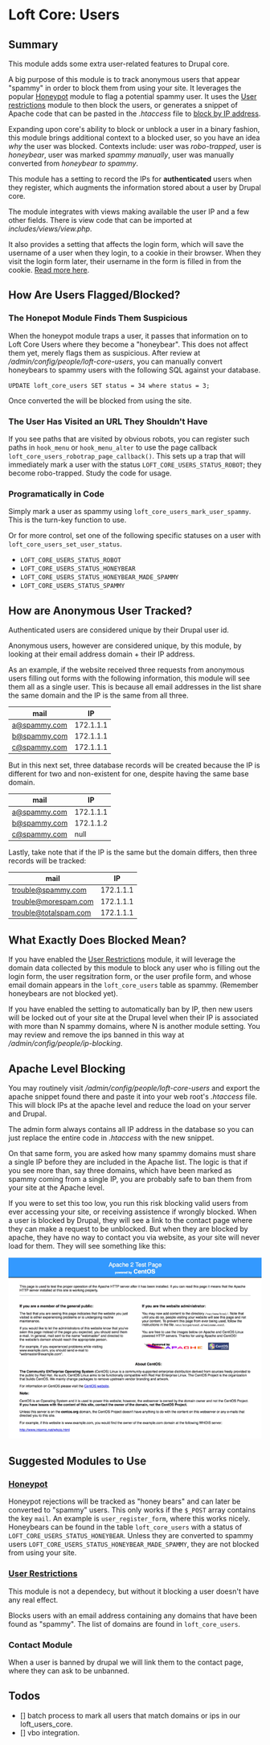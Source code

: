 # Loft Core: Users

## Summary

This module adds some extra user-related features to Drupal core.

A big purpose of this module is to track anonymous users that appear "spammy" in order to block them from using your site.  It leverages the popular [Honeypot](https://www.drupal.org/project/honeypot) module to flag a potential spammy user.  It uses the [User restrictions](https://www.drupal.org/project/user_restrictions) module to then block the users, or generates a snippet of Apache code that can be pasted in the _.htaccess_ file to [block by IP address](http://www.htaccess-guide.com/deny-visitors-by-ip-address/).

Expanding upon core's ability to block or unblock a user in a binary fashion, this module brings additional context to a blocked user, so you have an idea _why_ the user was blocked.  Contexts include: user was _robo-trapped_, user is _honeybear_, user was marked _spammy manually_, user was manually converted from _honeybear to spammy_.

This module has a setting to record the IPs for **authenticated** users when they register, which augments the information stored about a user by Drupal core.

The module integrates with views making available the user IP and a few other fields.  There is view code that can be imported at _includes/views/view.php_.

It also provides a setting that affects the login form, which will save the username of a user when they login, to a cookie in their browser.  When they visit the login form later, their username in the form is filled in from the cookie. [Read more here](remember_users.md).

## How Are Users Flagged/Blocked?

### The Honepot Module Finds Them Suspicious

When the honeypot module traps a user, it passes that information on to Loft Core Users where they become a "honeybear".  This does not affect them yet, merely flags them as suspicious.  After review at _/admin/config/people/loft-core-users_, you can manually convert honeybears to spammy users with the following SQL against your database.

    UPDATE loft_core_users SET status = 34 where status = 3;
    
    
    
Once converted the will be blocked from using the site.
    
### The User Has Visited an URL They Shouldn't Have

If you see paths that are visited by obvious robots, you can register such paths in `hook_menu` or `hook_menu_alter` to use the page callback `loft_core_users_robotrap_page_callback()`.  This sets up a trap that will immediately mark a user with the status `LOFT_CORE_USERS_STATUS_ROBOT`; they become robo-trapped.  Study the code for usage.

### Programatically in Code

Simply mark a user as spammy using `loft_core_users_mark_user_spammy`.  This is the turn-key function to use.

Or for more control, set one of the following specific statuses on a user with `loft_core_users_set_user_status`.

* `LOFT_CORE_USERS_STATUS_ROBOT`
* `LOFT_CORE_USERS_STATUS_HONEYBEAR`
* `LOFT_CORE_USERS_STATUS_HONEYBEAR_MADE_SPAMMY`
* `LOFT_CORE_USERS_STATUS_SPAMMY`

## How are Anonymous User Tracked?

Authenticated users are considered unique by their Drupal user id.  

Anonymous users, however are considered unique, by this module, by looking at their email address domain + their IP address.

As an example, if the website received three requests from anonymous users filling out forms with the following information, this module will see them all as a single user.  This is because all email addresses in the list share the same domain and the IP is the same from all three.

| mail | IP |
|----------|----------|
| a@spammy.com | 172.1.1.1 |
| b@spammy.com | 172.1.1.1 |
| c@spammy.com | 172.1.1.1 |

But in this next set, three database records will be created because the IP is different for two and non-existent for one, despite having the same base domain.

| mail | IP |
|----------|----------|
| a@spammy.com | 172.1.1.1 |
| b@spammy.com | 172.1.1.2 |
| c@spammy.com | null |

Lastly, take note that if the IP is the same but the domain differs, then three records will be tracked:

| mail | IP |
|----------|----------|
| trouble@spammy.com | 172.1.1.1 |
| trouble@morespam.com | 172.1.1.1 |
| trouble@totalspam.com | 172.1.1.1 |

## What Exactly Does Blocked Mean?

If you have enabled the [User Restrictions](https://www.drupal.org/project/user_restrictions) module, it will leverage the domain data collected by this module to block any user who is filling out the login form, the user regsitration form, or the user profile form, and whose email domain appears in the `loft_core_users` table as spammy. (Remember honeybears are not blocked yet).

If you have enabled the setting to automatically ban by IP, then new users will be locked out of your site at the Drupal level when their IP is associated with more than N spammy domains, where N is another module setting.  You may review and remove the ips banned in this way at _/admin/config/people/ip-blocking_.

## Apache Level Blocking

You may routinely visit _/admin/config/people/loft-core-users_ and export the apache snippet found there and paste it into your web root's _.htaccess_ file.  This will block IPs at the apache level and reduce the load on your server and Drupal.

The admin form always contains all IP address in the database so you can just replace the entire code in _.htaccess_ with the new snippet.

On that same form, you are asked how many spammy domains must share a single IP before they are included in the Apache list.  The logic is that if you see more than, say three domains, which have been marked as spammy coming from a single IP, you are probably safe to ban them from your site at the Apache level.

If you were to set this too low, you run this risk blocking valid users from ever accessing your site, or receiving assistence if wrongly blocked.  When a user is blocked by Drupal, they will see a link to the contact page where they can make a request to be unblocked.  But when they are blocked by apache, they have no way to contact you via website, as your site will never load for them.  They will see something like this:

![Apache blocking](images/users-apache.png)

## Suggested Modules to Use

### [Honeypot](https://www.drupal.org/project/honeypot)

Honeypot rejections will be tracked as "honey bears" and can later be converted to "spammy" users.  This only works if the `$_POST` array contains the key `mail`.  An example is `user_register_form`, where this works nicely.  Honeybears can be found in the table `loft_core_users` with a status of `LOFT_CORE_USERS_STATUS_HONEYBEAR`.  Unless they are converted to spammy users `LOFT_CORE_USERS_STATUS_HONEYBEAR_MADE_SPAMMY`, they are not blocked from using your site.

### [User Restrictions](https://www.drupal.org/project/user_restrictions)

This module is not a dependecy, but without it blocking a user doesn't have any real effect.

Blocks users with an email address containing any domains that have been found as "spammy".  The list of domains are found in `loft_core_users`.

### Contact Module

When a user is banned by drupal we will link them to the contact page, where they can ask to be unbanned.

## Todos

- [] batch process to mark all users that match domains or ips in our loft_users_core.
- [] vbo integration.
